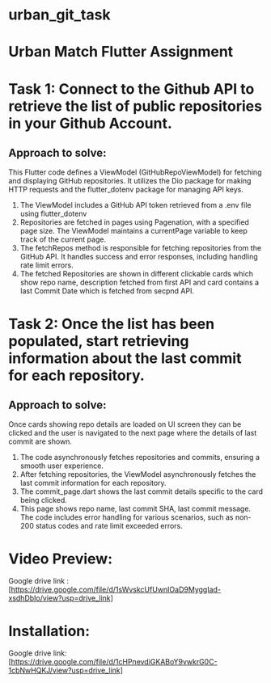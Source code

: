 # urban_git_task
# Urban Match Flutter Assignment
# Task 1: Connect to the Github API to retrieve the list of public repositories in your Github Account.
## Approach to solve: 
  This Flutter code defines a ViewModel (GitHubRepoViewModel) for fetching and displaying GitHub repositories. It utilizes the Dio package for making HTTP requests 
  and the flutter_dotenv package for managing API keys.
  1. The ViewModel includes a GitHub API token retrieved from a .env file using flutter_dotenv
  2. Repositories are fetched in pages using Pagenation, with a specified page size. The ViewModel maintains a currentPage variable to keep track of the current page.
  3. The fetchRepos method is responsible for fetching repositories from the GitHub API. It handles success and error responses, including handling rate limit errors.
  4. The fetched Repositories are shown in different clickable cards which show repo name, description fetched from first API and card contains a last Commit Date 
     which is fetched from secpnd API.
# Task 2: Once the list has been populated, start retrieving information about the last commit for each repository.     
## Approach to solve:
  Once cards showing repo details are loaded on UI screen they can be clicked and the user is navigated to the next page where the details of last commit are shown.
  1. The code asynchronously fetches repositories and commits, ensuring a smooth user experience.
  2. After fetching repositories, the ViewModel asynchronously fetches the last commit information for each repository.
  3. The commit_page.dart shows the last commit details specific to the card being clicked.
  4. This page shows repo name, last commit SHA, last commit message.
The code includes error handling for various scenarios, such as non-200 status codes and rate limit exceeded errors.
# Video Preview:
  Google drive link :[https://drive.google.com/file/d/1sWvskcUfUwnIOaD9MyggIad-xsdhDbIo/view?usp=drive_link]
# Installation:
  Google drive link:[https://drive.google.com/file/d/1cHPnevdiGKABoY9vwkrG0C-1cbNwHQKJ/view?usp=drive_link]
  
